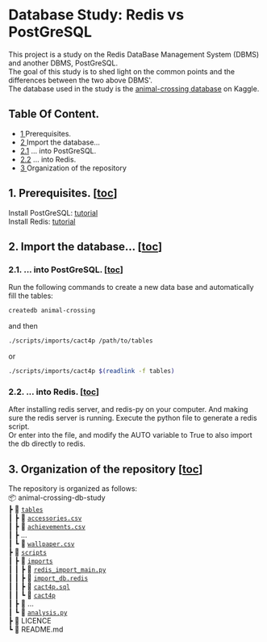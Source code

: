 # Database Study: Redis vs PostGreSQL
This project is a study on the Redis DataBase Management System (DBMS) and another DBMS, PostGreSQL.  
The goal of this study is to shed light on the common points and the differences between the two above DBMS'.  
The database used in the study is the [animal-crossing database](https://www.kaggle.com/jessicali9530/animal-crossing-new-horizons-nookplaza-dataset) on Kaggle.

## Table Of Content.
- [1  ](https://github.com/AntoineStevan/animal-crossing-db-study/tree/main/#1-prerequisites-toc)                  Prerequisites.
- [2  ](https://github.com/AntoineStevan/animal-crossing-db-study/tree/main/#2-import-the-database-toc)            Import the database...
- [2.1](https://github.com/AntoineStevan/animal-crossing-db-study/tree/main/#21--into-postgresql-toc)               ... into PostGreSQL.
- [2.2](https://github.com/AntoineStevan/animal-crossing-db-study/tree/main/#22--into-redis-toc)                    ... into Redis.
- [3  ](https://github.com/AntoineStevan/animal-crossing-db-study/tree/main/#3-organization-of-the-repository-toc) Organization of the repository

## 1. Prerequisites. [[toc](https://github.com/AntoineStevan/animal-crossing-db-study/tree/main/#table-of-content)]
Install PostGreSQL: [tutorial](https://supaerodatascience.github.io/OBD/0_2_postgres.html#postgresql-installation)  
Install Redis: [tutorial](https://redis.io/)

## 2. Import the database... [[toc](https://github.com/AntoineStevan/animal-crossing-db-study/tree/main/#table-of-content)]
### 2.1. ... into PostGreSQL. [[toc](https://github.com/AntoineStevan/animal-crossing-db-study/tree/main/#table-of-content)]

Run the following commands to create a new data base and automatically fill the tables:  
```bash
createdb animal-crossing
```
and then
```bash
./scripts/imports/cact4p /path/to/tables
```
or
```bash
./scripts/imports/cact4p $(readlink -f tables)
```

### 2.2. ... into Redis. [[toc](https://github.com/AntoineStevan/animal-crossing-db-study/tree/main/#table-of-content)]

After installing redis server, and redis-py on your computer. And making sure the redis server is running. Execute the python file to generate a redis script.  
Or enter into the file, and modify the AUTO variable to True to also import the db directly to redis.


## 3. Organization of the repository [[toc](https://github.com/AntoineStevan/animal-crossing-db-study/tree/main/#table-of-content)]

The repository is organized as follows:  
📦 animal-crossing-db-study  
┣ 📂 [`tables`]  
┃ ┣ 📜 [`accessories.csv`]  
┃ ┣ 📜 [`achievements.csv`]  
┃ ┣ ...  
┃ ┗ 📜 [`wallpaper.csv`]  
┣ 📂 [`scripts`]  
┃ ┣ 📂 [`imports`]  
┃ ┃ ┣ 📜 [`redis_import_main.py`]  
┃ ┃ ┣ 📜 [`import_db.redis`]  
┃ ┃ ┣ 📜 [`cact4p.sql`]  
┃ ┃ ┗ 📜 [`cact4p`]  
┃ ┣ 📜 ...  
┃ ┗ 📜 [`analysis.py`]  
┣ 📜 LICENCE  
┗ 📜 README.md  

[`tables`]: tables
[`accessories.csv`]: tables/accessories.csv
[`achievements.csv`]: tables/achievements.csv
[`wallpaper.csv`]: tables/wallpaper.csv
[`scripts`]: scripts
[`imports`]: scripts/imports
[`redis_import_main.py`]: scripts/imports/redis_import_main.py
[`import_db.redis`]: scripts/imports/import_db.redis
[`cact4p.sql`]: scripts/imports/cact4p.sql
[`cact4p`]: scripts/imports/cact4p
[`analysis.py`]: scripts/analysis.py
